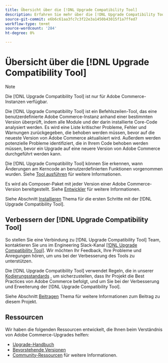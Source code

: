 ```yaml
---
title: Übersicht über die [!DNL Upgrade Compatibility Tool]
description: Erfahren Sie mehr über die [!DNL Upgrade Compatibility Tool] und wie es Ihnen bei Ihrem Adobe Commerce-Projekt helfen kann.
source-git-commit: e6b6c61aa3fc7c3f22e3a1450b43015f1a7ffed7
workflow-type: tm+mt
source-wordcount: '284'
ht-degree: 0%

---
```



# Übersicht über die [!DNL Upgrade Compatibility Tool]

>[!NOTE]
>
>Die [!DNL Upgrade Compatibility Tool] ist nur für Adobe Commerce-Instanzen verfügbar.

Die [!DNL Upgrade Compatibility Tool] ist ein Befehlszeilen-Tool, das eine benutzerdefinierte Adobe Commerce-Instanz anhand einer bestimmten Version überprüft, indem alle Module und der darin installierte Core-Code analysiert werden. Es wird eine Liste kritischer Probleme, Fehler und Warnungen zurückgegeben, die behoben werden müssen, bevor auf die neueste Version von Adobe Commerce aktualisiert wird. Außerdem werden potenzielle Probleme identifiziert, die in Ihrem Code behoben werden müssen, bevor ein Upgrade auf eine neuere Version von Adobe Commerce durchgeführt werden kann.

Die [!DNL Upgrade Compatibility Tool] können Sie erkennen, wann Änderungen am Kerncode an benutzerdefinierten Funktionen vorgenommen wurden. Siehe [Tool ausführen](../upgrade-compatibility-tool/run.md) für weitere Informationen.

Es wird als Composer-Paket mit jeder Version einer Adobe Commerce-Version bereitgestellt. Siehe [Entwickler](../upgrade-compatibility-tool/developer.md) für weitere Informationen.

Siehe Abschnitt [Installieren](../upgrade-compatibility-tool/install.md) Thema für die ersten Schritte mit der [!DNL Upgrade Compatibility Tool].

## Verbessern der [!DNL Upgrade Compatibility Tool]

So stellen Sie eine Verbindung zu [!DNL Upgrade Compatibility Tool] Team, kontaktieren Sie uns im Engineering Slack-Kanal [[!DNL Upgrade Compatibility Tool]](https://magentocommeng.slack.com/archives/C019Y143U9F). Wir möchten Ihr Feedback, Ihre Probleme und Anregungen hören, um uns bei der Verbesserung des Tools zu unterstützen.

Die [!DNL Upgrade Compatibility Tool] verwendet Regeln, die in unserer [Kodierungsstandards](https://devdocs.magento.com/guides/v2.4/coding-standards/bk-coding-standards.html) , um sicherzustellen, dass Ihr Projekt die Best Practices von Adobe Commerce befolgt, und um Sie bei der Verbesserung und Erweiterung der [!DNL Upgrade Compatibility Tool].

Siehe Abschnitt [Beitragen](https://devdocs.magento.com/guides/v2.4/coding-standards/contributing.html)  Thema für weitere Informationen zum Beitrag zu diesem Projekt.

## Ressourcen

Wir haben die folgenden Ressourcen entwickelt, die Ihnen beim Verständnis von Adobe Commerce-Upgrades helfen:

- [Upgrade-Handbuch](https://experienceleague.adobe.com/docs/commerce-operations/upgrade-guide/overview.html)
- [Bevorstehende Versionen](https://devdocs.magento.com/release/)
- [Community-Ressourcen](https://devdocs.magento.com/community/resources/resources.html) für weitere Informationen.
